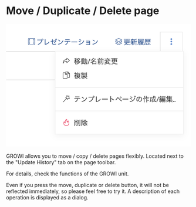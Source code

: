 # Move / Duplicate / Delete page

![](./images/page_operation.png)

GROWI allows you to move / copy / delete pages flexibly. Located next to the "Update History" tab on the page toolbar.

For details, check the functions of the GROWI unit.

Even if you press the move, duplicate or delete button, it will not be reflected immediately, so please feel free to try it. A description of each operation is displayed as a dialog.